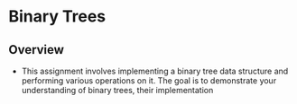 # Binary Trees


## Overview
- This assignment involves implementing a binary tree data structure and performing various operations on it. The goal is to demonstrate your understanding of binary trees, their implementation